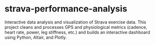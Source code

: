 # strava-performance-analysis
Interactive data analysis and visualization of Strava exercise data. This project cleans and processes GPS and physiological metrics (cadence, heart rate, power, leg stiffness, etc.) and builds an interactive dashboard using Python, Altair, and Plotly.
